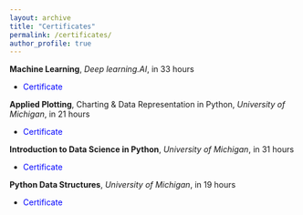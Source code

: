 ```yaml
---
layout: archive
title: "Certificates"
permalink: /certificates/
author_profile: true
---
```


<b>Machine Learning</b>, <i>Deep learning.AI</i>, in 33 hours
- <a href="https://coursera.org/share/96dadeac993c7f3c71e8008c7a91542c" target="_blank" style="color:#0000FF; text-decoration:none;">Certificate</a>

<b>Applied Plotting</b>, Charting & Data Representation in Python, <i>University of Michigan</i>, in 21 hours
- <a href="https://coursera.org/share/58efd8277d8a1d05169ff44be8cacbff" target="_blank" style="color:#0000FF; text-decoration:none;">Certificate</a>

<b>Introduction to Data Science in Python</b>, <i>University of Michigan</i>, in 31 hours
- <a href="https://coursera.org/share/66d7f0c4994f83d93cdc2b97c8c218a8" target="_blank" style="color:#0000FF; text-decoration:none;">Certificate</a>

<b>Python Data Structures</b>, <i>University of Michigan</i>, in 19 hours
- <a href="https://coursera.org/share/917cfdd92fb0fb8fe2210f5d5e1aa5af" target="_blank" style="color:#0000FF; text-decoration:none;">Certificate</a>

